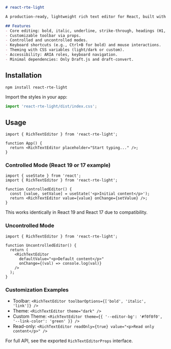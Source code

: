 ```markdown
# react-rte-light

A production-ready, lightweight rich text editor for React, built with Draft.js. Supports React 16.8 to 19, tree-shakable, with ESM and CommonJS builds.

## Features
- Core editing: bold, italic, underline, strike-through, headings (H1, H2), links, blockquotes, ordered/unordered lists, code blocks.
- Customizable toolbar via props.
- Controlled and uncontrolled modes.
- Keyboard shortcuts (e.g., Ctrl+B for bold) and mouse interactions.
- Theming with CSS variables (light/dark or custom).
- Accessibility: ARIA roles, keyboard navigation.
- Minimal dependencies: Only Draft.js and draft-convert.
```
## Installation
```bash
npm install react-rte-light
```

Import the styles in your app:
```ts
import 'react-rte-light/dist/index.css';
```

## Usage
```tsx
import { RichTextEditor } from 'react-rte-light';

function App() {
  return <RichTextEditor placeholder="Start typing..." />;
}
```

### Controlled Mode (React 19 or 17 example)
```tsx
import { useState } from 'react';
import { RichTextEditor } from 'react-rte-light';

function ControlledEditor() {
  const [value, setValue] = useState('<p>Initial content</p>');
  return <RichTextEditor value={value} onChange={setValue} />;
}
```
This works identically in React 19 and React 17 due to compatibility.

### Uncontrolled Mode
```tsx
import { RichTextEditor } from 'react-rte-light';

function UncontrolledEditor() {
  return (
    <RichTextEditor
      defaultValue="<p>Default content</p>"
      onChange={(val) => console.log(val)}
    />
  );
}
```

### Customization Examples
- Toolbar: `<RichTextEditor toolbarOptions={['bold', 'italic', 'link']} />`
- Theme: `<RichTextEditor theme="dark" />`
- Custom Theme: `<RichTextEditor theme={{ '--editor-bg': '#f0f0f0', '--link-color': 'green' }} />`
- Read-only: `<RichTextEditor readOnly={true} value="<p>Read only content</p>" />`

For full API, see the exported `RichTextEditorProps` interface.
```